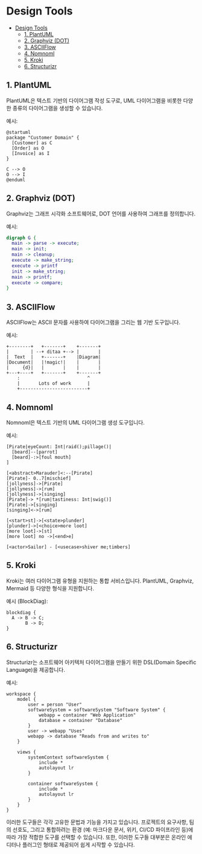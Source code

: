 # Design Tools

- [Design Tools](#design-tools)
    - [1. PlantUML](#1-plantuml)
    - [2. Graphviz (DOT)](#2-graphviz-dot)
    - [3. ASCIIFlow](#3-asciiflow)
    - [4. Nomnoml](#4-nomnoml)
    - [5. Kroki](#5-kroki)
    - [6. Structurizr](#6-structurizr)

## 1. PlantUML

PlantUML은 텍스트 기반의 다이어그램 작성 도구로, UML 다이어그램을 비롯한 다양한 종류의 다이어그램을 생성할 수 있습니다.

예시:

```plantuml
@startuml
package "Customer Domain" {
  [Customer] as C
  [Order] as O
  [Invoice] as I
}

C --> O
O --> I
@enduml
```

## 2. Graphviz (DOT)

Graphviz는 그래프 시각화 소프트웨어로, DOT 언어를 사용하여 그래프를 정의합니다.

예시:

```dot
digraph G {
  main -> parse -> execute;
  main -> init;
  main -> cleanup;
  execute -> make_string;
  execute -> printf
  init -> make_string;
  main -> printf;
  execute -> compare;
}
```

## 3. ASCIIFlow

ASCIIFlow는 ASCII 문자를 사용하여 다이어그램을 그리는 웹 기반 도구입니다.

예시:

```plaintext
+--------+   +-------+    +-------+
|        | --+ ditaa +--> |       |
|  Text  |   +-------+    |Diagram|
|Document|   |!magic!|    |       |
|     {d}|   |       |    |       |
+---+----+   +-------+    +-------+
    :                         ^
    |       Lots of work      |
    +-------------------------+
```

## 4. Nomnoml

Nomnoml은 텍스트 기반의 UML 다이어그램 생성 도구입니다.

예시:

```nomnoml
[Pirate|eyeCount: Int|raid();pillage()|
  [beard]--[parrot]
  [beard]-:>[foul mouth]
]

[<abstract>Marauder]<:--[Pirate]
[Pirate]- 0..7[mischief]
[jollyness]->[Pirate]
[jollyness]->[rum]
[jollyness]->[singing]
[Pirate]-> *[rum|tastiness: Int|swig()]
[Pirate]->[singing]
[singing]<->[rum]

[<start>st]->[<state>plunder]
[plunder]->[<choice>more loot]
[more loot]->[st]
[more loot] no ->[<end>e]

[<actor>Sailor] - [<usecase>shiver me;timbers]
```

## 5. Kroki

Kroki는 여러 다이어그램 유형을 지원하는 통합 서비스입니다. PlantUML, Graphviz, Mermaid 등 다양한 형식을 지원합니다.

예시 (BlockDiag):

```Kroki
blockdiag {
  A -> B -> C;
       B -> D;
}
```

## 6. Structurizr

Structurizr는 소프트웨어 아키텍처 다이어그램을 만들기 위한 DSL(Domain Specific Language)을 제공합니다.

예시:

```
workspace {
    model {
        user = person "User"
        softwareSystem = softwareSystem "Software System" {
            webapp = container "Web Application"
            database = container "Database"
        }
        user -> webapp "Uses"
        webapp -> database "Reads from and writes to"
    }

    views {
        systemContext softwareSystem {
            include *
            autolayout lr
        }

        container softwareSystem {
            include *
            autolayout lr
        }
    }
}
```

이러한 도구들은 각각 고유한 문법과 기능을 가지고 있습니다. 프로젝트의 요구사항, 팀의 선호도, 그리고 통합하려는 환경 (예: 마크다운 문서, 위키, CI/CD 파이프라인 등)에 따라 가장 적합한 도구를 선택할 수 있습니다. 또한, 이러한 도구들 대부분은 온라인 에디터나 플러그인 형태로 제공되어 쉽게 시작할 수 있습니다.
